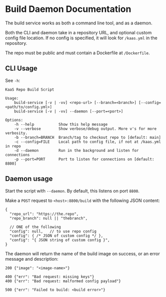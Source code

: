 # Build Daemon Documentation

The build service works as both a command line tool, and as a daemon.

Both the CLI and daemon take in a repository URL, and optional custom config
file location. If no config is specified, it will look for `/kaas.yml` in the
repository.

The repo must be public and must contain a Dockerfile at `/Dockerfile`.

## CLI Usage

See `-h`:

```
KaaS Repo Build Script

Usage:
    build-service [-v | -vv] <repo-url> [--branch=<branch>] [--config=<path/to/config.yml>]
    build-service [-v | -vv] --daemon [--port=<port>]

Options:
    -h --help           Show this help message
    -v --verbose        Show verbose/debug output. More v's for more verbosity.
    -b --branch=BRANCH  Branch/tag to checkout repo to [default: main]
    -c --config=FILE    Local path to config file, if not at /kaas.yml in repo
    -d --daemon         Run in the background and listen for connections
    -p --port=PORT      Port to listen for connections on [default: 8800]
```

## Daemon usage

Start the script with `--daemon`. By default, this listens on port `8800`.

Make a `POST` request to `<host>:8800/build` with the following JSON content:

```jsonc
{
  "repo_url": "https://the.repo",
  "repo_branch": null || "thebranch",

  // ONE of the following
  "config": null,   // to use repo config
  "config": { /* JSON of custom config */ },
  "config": "{ JSON string of custom config }",
}
```

The daemon will return the name of the build image on success, or an error
message and description:

```jsonc
200 {"image": "<image-name>"}

400 {"err": "Bad request: missing keys"}
400 {"err": "Bad request: malformed config payload"}

500 {"err": "Failed to build: <build error>"}
```
